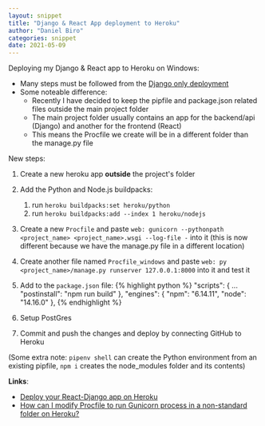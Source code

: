 ```yaml
---
layout: snippet
title: "Django & React App deployment to Heroku"
author: "Daniel Biro"
categories: snippet
date: 2021-05-09
---
```


Deploying my Django & React app to Heroku on Windows:
 - Many steps must be followed from the [Django only deployment](https://seeminglyarbitrary.github.io/snippets/2021-04-03-django-to-heroku.html)
 - Some noteable difference:
    - Recently I have decided to keep the pipfile and package.json related files outside the main project folder
    - The main project folder usually contains an app for the backend/api (Django) and another for the frontend (React)
    - This means the Procfile we create will be in a different folder than the manage.py file

New steps:
1. Create a new heroku app **outside** the project's folder
2. Add the Python and Node.js buildpacks:
    1. run `heroku buildpacks:set heroku/python`
    2. run `heroku buildpacks:add --index 1 heroku/nodejs`
3. Create a new `Procfile` and paste `web: gunicorn --pythonpath <project_name> <project_name>.wsgi --log-file -` into it (this is now different because we have the manage.py file in a different location)
4. Create another file named `Procfile_windows` and paste `web: py <project_name>/manage.py runserver 127.0.0.1:8000` into it and test it
5. Add to the `package.json` file:
{% highlight python %}
"scripts": {
    ...
    "postinstall": "npm run build"
},
"engines": {
    "npm": "6.14.11",
    "node": "14.16.0"
}, 
{% endhighlight %}
    
6. Setup PostGres
7. Commit and push the changes and deploy by connecting GitHub to Heroku

(Some extra note: `pipenv shell` can create the Python environment from an existing pipfile, `npm i` creates the node_modules folder and its contents)

**Links**:
- [Deploy your React-Django app on Heroku](https://alphacoder.xyz/deploy-react-django-app-on-heroku/)
- [How can I modify Procfile to run Gunicorn process in a non-standard folder on Heroku?](https://stackoverflow.com/questions/16416172/how-can-i-modify-procfile-to-run-gunicorn-process-in-a-non-standard-folder-on-he)